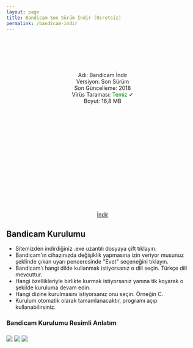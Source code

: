 ```yaml
---
layout: page
title: Bandicam Son Sürüm İndir (Ücretsiz)
permalink: /bandicam-indir
---
```

<center>
<script async="" src="//pagead2.googlesyndication.com/pagead/js/adsbygoogle.js"></script>
<!-- 200 90 -->
<ins class="adsbygoogle" data-ad-client="ca-pub-7942429830883405" data-ad-slot="4977168797" style="display: inline-block; height: 90px; width: 200px;"></ins>
<script>
(adsbygoogle = window.adsbygoogle || []).push({});
</script></center>
<center>
Adı: Bandicam İndir<br />
Versiyon: Son Sürüm<br />
Son Güncelleme: 2018<br />
Virüs Taraması: <span style="color:green;">Temiz &#10004;</span><br />
Boyut: 16,8 MB<br />
<center>
<script async src="//pagead2.googlesyndication.com/pagead/js/adsbygoogle.js"></script>
<!-- 336 -->
<ins class="adsbygoogle"
     style="display:inline-block;width:336px;height:280px"
     data-ad-client="ca-pub-7942429830883405"
     data-ad-slot="9585734309"></ins>
<script>
(adsbygoogle = window.adsbygoogle || []).push({});
</script>
</center>
<a rel="nofollow" href="https://dl.bandicam.com/bdcamsetup.exe" target="_blank">İndir</a>
<script async src="//pagead2.googlesyndication.com/pagead/js/adsbygoogle.js"></script>
<!-- Esneking -->
<ins class="adsbygoogle"
     style="display:block"
     data-ad-client="ca-pub-7942429830883405"
     data-ad-slot="4659442398"
     data-ad-format="auto"></ins>
<script>
(adsbygoogle = window.adsbygoogle || []).push({});
</script>
</center>
<h2>Bandicam Kurulumu</h2>
<ul><li>Sitemizden indirdiğiniz .exe uzantılı dosyaya çift tıklayın.</li>
<li>Bandicam'ın cihazınızda değişiklik yapmasına izin veriyor musunuz şeklinde çıkan uyarı penceresinde "Evet" seçeneğini tıklayın.</li>
<li>Bandicam'ı hangi dilde kullanmak istiyorsanız o dili seçin. Türkçe dili mevcuttur.</li>
<li>Hangi özellikleriyle birlikte kurmak istiyorsanız yanına tik koyarak o şekilde kuruluma devam edin.</li>
<li>Hangi dizine kurulmasını istiyorsanız onu seçin. Örneğin C.</li>
<li>Kurulum otomatik olarak tamamlanacaktır, programı açıp kullanabilirsiniz.</li></ul>
<script async src="//pagead2.googlesyndication.com/pagead/js/adsbygoogle.js"></script>
<!-- KingBaglanti -->
<ins class="adsbygoogle"
     style="display:block"
     data-ad-client="ca-pub-7942429830883405"
     data-ad-slot="4590880399"
     data-ad-format="link"></ins>
<script>
(adsbygoogle = window.adsbygoogle || []).push({});
</script>
<h3>Bandicam Kurulumu Resimli Anlatım<h3/>
<img src="https://bandicam.sonsurum.club/bandicam-kurulumu1.jpg">
<img src="https://bandicam.sonsurum.club/bandicam-kurulumu2.jpg">
<img src="https://bandicam.sonsurum.club/bandicam-kurulumu3.jpg">
